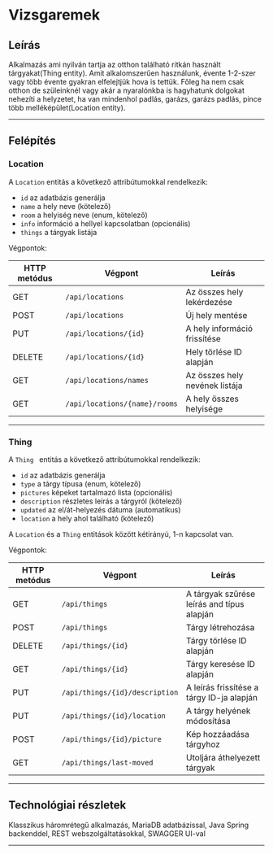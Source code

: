 # Vizsgaremek

## Leírás

Alkalmazás ami nyilván tartja az otthon található ritkán használt tárgyakat(Thing entity).
Amit alkalomszerűen használunk, évente 1-2-szer vagy több évente gyakran elfelejtjük hova is tettük.
Főleg ha nem csak otthon de szüleinknél vagy akár a nyaralónkba is hagyhatunk dolgokat nehezíti a helyzetet,
ha van mindenhol padlás, garázs, garázs padlás, pince több melléképület(Location entity).

---

## Felépítés

### Location

A `Location` entitás a következő attribútumokkal rendelkezik:

* `id` az adatbázis generálja
* `name` a hely neve (kötelező)
* `room` a helyiség neve (enum, kötelező)
* `info` információ a hellyel kapcsolatban (opcionális)
* `things` a tárgyak listája

Végpontok:

| HTTP metódus | Végpont                       | Leírás                         |
|--------------|-------------------------------|--------------------------------|
| GET          | `/api/locations`              | Az összes hely lekérdezése     |
| POST         | `/api/locations`              | Új hely mentése                |
| PUT          | `/api/locations/{id}`         | A hely információ frissítése   |
| DELETE       | `/api/locations/{id}`         | Hely törlése ID alapján        |
| GET          | `/api/locations/names`        | Az összes hely nevének listája |
| GET          | `/api/locations/{name}/rooms` | A hely összes helyisége        |

---

### Thing

A `Thing ` entitás a következő attribútumokkal rendelkezik:

* `id` az adatbázis generálja
* `type` a tárgy típusa (enum, kötelező)
* `pictures` képeket tartalmazó lista (opcionális)
* `description` részletes leírás a tárgyról (kötelező)
* `updated` az el/át-helyezés dátuma (automatikus)
* `location` a hely ahol található (kötelező)

A `Location` és a `Thing` entitások között kétirányú, 1-n kapcsolat van.

Végpontok:

| HTTP metódus | Végpont                        | Leírás                                      |
|--------------|--------------------------------|---------------------------------------------|
| GET          | `/api/things`                  | A tárgyak szűrése leírás and típus alapján  |
| POST         | `/api/things`                  | Tárgy létrehozása                           |
| DELETE       | `/api/things/{id}`             | Tárgy törlése ID alapján                    |
| GET          | `/api/things/{id}`             | Tárgy keresése ID alapján                   |
| PUT          | `/api/things/{id}/description` | A leírás frissítése a tárgy ID-ja alapján   |
| PUT          | `/api/things/{id}/location`    | A tárgy helyének módosítása                 |
| POST         | `/api/things/{id}/picture`     | Kép hozzáadása tárgyhoz                     |
| GET          | `/api/things/last-moved`       | Utoljára áthelyezett tárgyak                |                          |

---

## Technológiai részletek

Klasszikus háromrétegű alkalmazás, MariaDB adatbázissal,
Java Spring backenddel, REST webszolgáltatásokkal, SWAGGER UI-val

---
